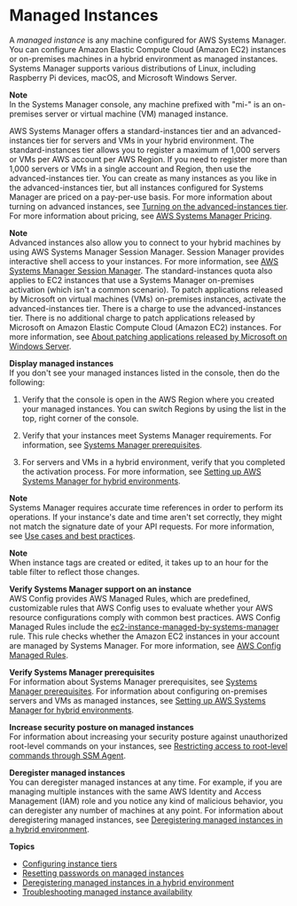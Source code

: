 # Managed Instances<a name="managed_instances"></a>

A *managed instance* is any machine configured for AWS Systems Manager\. You can configure Amazon Elastic Compute Cloud \(Amazon EC2\) instances or on\-premises machines in a hybrid environment as managed instances\. Systems Manager supports various distributions of Linux, including Raspberry Pi devices, macOS, and Microsoft Windows Server\.

**Note**  
In the Systems Manager console, any machine prefixed with "mi\-" is an on\-premises server or virtual machine \(VM\) managed instance\. 

AWS Systems Manager offers a standard\-instances tier and an advanced\-instances tier for servers and VMs in your hybrid environment\. The standard\-instances tier allows you to register a maximum of 1,000 servers or VMs per AWS account per AWS Region\. If you need to register more than 1,000 servers or VMs in a single account and Region, then use the advanced\-instances tier\. You can create as many instances as you like in the advanced\-instances tier, but all instances configured for Systems Manager are priced on a pay\-per\-use basis\. For more information about turning on advanced instances, see [Turning on the advanced\-instances tier](systems-manager-managedinstances-advanced.md)\. For more information about pricing, see [AWS Systems Manager Pricing](http://aws.amazon.com/systems-manager/pricing/)\.

**Note**  
Advanced instances also allow you to connect to your hybrid machines by using AWS Systems Manager Session Manager\. Session Manager provides interactive shell access to your instances\. For more information, see [AWS Systems Manager Session Manager](session-manager.md)\.
The standard\-instances quota also applies to EC2 instances that use a Systems Manager on\-premises activation \(which isn't a common scenario\)\.
To patch applications released by Microsoft on virtual machines \(VMs\) on\-premises instances, activate the advanced\-instances tier\. There is a charge to use the advanced\-instances tier\. There is no additional charge to patch applications released by Microsoft on Amazon Elastic Compute Cloud \(Amazon EC2\) instances\. For more information, see [About patching applications released by Microsoft on Windows Server](about-windows-app-patching.md)\.

**Display managed instances**  
If you don't see your managed instances listed in the console, then do the following:

1. Verify that the console is open in the AWS Region where you created your managed instances\. You can switch Regions by using the list in the top, right corner of the console\. 

1. Verify that your instances meet Systems Manager requirements\. For information, see [Systems Manager prerequisites](systems-manager-prereqs.md)\.

1. For servers and VMs in a hybrid environment, verify that you completed the activation process\. For more information, see [Setting up AWS Systems Manager for hybrid environments](systems-manager-managedinstances.md)\.

**Note**  
Systems Manager requires accurate time references in order to perform its operations\. If your instance's date and time aren't set correctly, they might not match the signature date of your API requests\. For more information, see [Use cases and best practices](systems-manager-best-practices.md)\.

**Note**  
When instance tags are created or edited, it takes up to an hour for the table filter to reflect those changes\.

**Verify Systems Manager support on an instance**  
AWS Config provides AWS Managed Rules, which are predefined, customizable rules that AWS Config uses to evaluate whether your AWS resource configurations comply with common best practices\. AWS Config Managed Rules include the [ec2\-instance\-managed\-by\-systems\-manager](https://docs.aws.amazon.com/config/latest/developerguide/ec2-instance-managed-by-systems-manager.html) rule\. This rule checks whether the Amazon EC2 instances in your account are managed by Systems Manager\. For more information, see [AWS Config Managed Rules](https://docs.aws.amazon.com/config/latest/developerguide/evaluate-config_use-managed-rules.html)\. 

**Verify Systems Manager prerequisites**  
For information about Systems Manager prerequisites, see [Systems Manager prerequisites](systems-manager-prereqs.md)\. For information about configuring on\-premises servers and VMs as managed instances, see [Setting up AWS Systems Manager for hybrid environments](systems-manager-managedinstances.md)\.

**Increase security posture on managed instances**  
For information about increasing your security posture against unauthorized root\-level commands on your instances, see [Restricting access to root\-level commands through SSM Agent](ssm-agent-restrict-root-level-commands.md)\.

**Deregister managed instances**  
You can deregister managed instances at any time\. For example, if you are managing multiple instances with the same AWS Identity and Access Management \(IAM\) role and you notice any kind of malicious behavior, you can deregister any number of machines at any point\. For information about deregistering managed instances, see [Deregistering managed instances in a hybrid environment](systems-manager-managed-instances-advanced-deregister.md)\.

**Topics**
+ [Configuring instance tiers](systems-manager-managed-instances-tiers.md)
+ [Resetting passwords on managed instances](managed-instances-password-reset.md)
+ [Deregistering managed instances in a hybrid environment](systems-manager-managed-instances-advanced-deregister.md)
+ [Troubleshooting managed instance availability](troubleshooting-managed-instances.md)